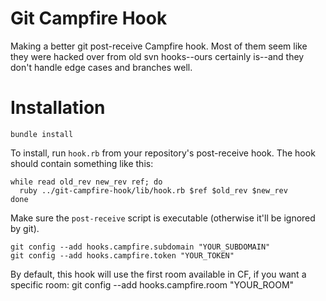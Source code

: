 Git Campfire Hook
=================

Making a better git post-receive Campfire hook. Most of them seem like they were
hacked over from old svn hooks--ours certainly is--and they don't handle edge
cases and branches well.


Installation
============

    bundle install

To install, run `hook.rb` from your repository's post-receive hook. The hook
should contain something like this:

    while read old_rev new_rev ref; do
      ruby ../git-campfire-hook/lib/hook.rb $ref $old_rev $new_rev
    done

Make sure the `post-receive` script is executable (otherwise it'll be ignored by
git).

    git config --add hooks.campfire.subdomain "YOUR_SUBDOMAIN"
    git config --add hooks.campfire.token "YOUR_TOKEN"

By default, this hook will use the first room available in CF, if you want a specific room:
    git config --add hooks.campfire.room "YOUR_ROOM"
